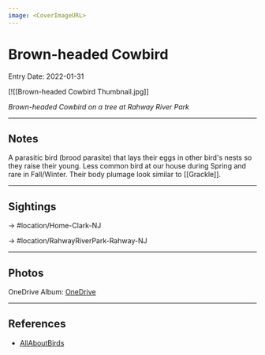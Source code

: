 ```yaml
---
image: <CoverImageURL>
---
```


# Brown-headed Cowbird
Entry Date: 2022-01-31


[![[Brown-headed Cowbird Thumbnail.jpg]]

*Brown-headed Cowbird on a tree at Rahway River Park*

---------------------------------------------------------------
## Notes
A parasitic bird (brood parasite) that lays their eggs in other bird's nests so they raise their young. Less common bird at our house during Spring and rare in Fall/Winter. Their body plumage look similar to [[Grackle]].

---------------------------------------------------------------
## Sightings

-> #location/Home-Clark-NJ 

-> #location/RahwayRiverPark-Rahway-NJ 

---------------------------------------------------------------
## Photos
OneDrive Album: [OneDrive](https://1drv.ms/u/s!AvaIuMdCo_w-xhvuCLO1SqqRr-nE?e=lJbm0o)

---------------------------------------------------------------
## References
- [AllAboutBirds](https://www.allaboutbirds.org/guide/Brown-headed_Cowbird/overview)